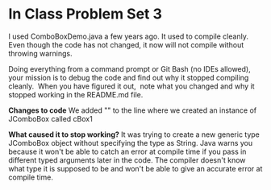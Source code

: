 # In Class Problem Set 3

I used ComboBoxDemo.java a few years ago.  It used to compile cleanly.  Even though the code has not changed, it now  will not compile without throwing warnings.

Doing everything from a command prompt or Git Bash (no IDEs allowed), your mission is to debug the code and find out why it stopped compiling cleanly.  When you have figured it out,  note what you changed and why it stopped working in the README.md file.


**Changes to code**
We added "<String>" to the line where we created an instance of JComboBox called cBox1


**What caused it to stop working?** 
It was trying to create a new generic type JComboBox object without specifying the type as String.
Java warns you because it won't be able to catch an error at compile time if you pass in different typed arguments later in the code.
The compiler doesn't know what type it is supposed to be and won't be able to give an accurate error at compile time.
